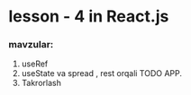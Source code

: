# lesson - 4 in React.js

### mavzular:

1. useRef 
2. useState va spread , rest  orqali TODO APP.
3. Takrorlash





